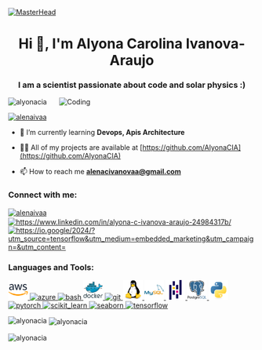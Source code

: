 [![MasterHead](https://www.nhti.edu/wp-content/uploads/2021/08/AnimationGraphicGameDesign.jpg)](https://rishavchanda.io)
<h1 align="center">Hi 👋, I'm Alyona Carolina Ivanova-Araujo</h1>
<h3 align="center">I am a scientist passionate about code and solar physics :)</h3>
<img align="right" alt="Coding" width="400" src="https://lh6.googleusercontent.com/proxy/kkkqSSUVEju9StlFczWtfVuJySbhZRtWhBIi4J0A2gIut-XipdXQk_UE1NJ7SuduRACBbe-p5E7x83RUPo-ekASGH-h_R3q4A42TnREF9941L_SOMg">

<p align="left"> <img src="https://komarev.com/ghpvc/?username=alyonacia&label=Profile%20views&color=0e75b6&style=flat" alt="alyonacia" /> </p>

<p align="left"> <a href="https://twitter.com/alenaivaa" target="blank"><img src="https://img.shields.io/twitter/follow/alenaivaa?logo=twitter&style=for-the-badge" alt="alenaivaa" /></a> </p>

- 🌱 I’m currently learning **Devops, Apis Architecture**

- 👨‍💻 All of my projects are available at [https://github.com/AlyonaCIA](https://github.com/AlyonaCIA)

- 📫 How to reach me **alenacivanovaa@gmail.com**

<h3 align="left">Connect with me:</h3>
<p align="left">
<a href="https://twitter.com/alenaivaa" target="blank"><img align="center" src="https://raw.githubusercontent.com/rahuldkjain/github-profile-readme-generator/master/src/images/icons/Social/twitter.svg" alt="alenaivaa" height="30" width="40" /></a>
<a href="https://linkedin.com/in/https://www.linkedin.com/in/alyona-c-ivanova-araujo-24984317b/" target="blank"><img align="center" src="https://raw.githubusercontent.com/rahuldkjain/github-profile-readme-generator/master/src/images/icons/Social/linked-in-alt.svg" alt="https://www.linkedin.com/in/alyona-c-ivanova-araujo-24984317b/" height="30" width="40" /></a>
<a href="https://stackoverflow.com/users/https://io.google/2024/?utm_source=tensorflow&utm_medium=embedded_marketing&utm_campaign=&utm_content=" target="blank"><img align="center" src="https://raw.githubusercontent.com/rahuldkjain/github-profile-readme-generator/master/src/images/icons/Social/stack-overflow.svg" alt="https://io.google/2024/?utm_source=tensorflow&utm_medium=embedded_marketing&utm_campaign=&utm_content=" height="30" width="40" /></a>
</p>

<h3 align="left">Languages and Tools:</h3>
<p align="left"> <a href="https://aws.amazon.com" target="_blank" rel="noreferrer"> <img src="https://raw.githubusercontent.com/devicons/devicon/master/icons/amazonwebservices/amazonwebservices-original-wordmark.svg" alt="aws" width="40" height="40"/> </a> <a href="https://azure.microsoft.com/en-in/" target="_blank" rel="noreferrer"> <img src="https://www.vectorlogo.zone/logos/microsoft_azure/microsoft_azure-icon.svg" alt="azure" width="40" height="40"/> </a> <a href="https://www.gnu.org/software/bash/" target="_blank" rel="noreferrer"> <img src="https://www.vectorlogo.zone/logos/gnu_bash/gnu_bash-icon.svg" alt="bash" width="40" height="40"/> </a> <a href="https://www.docker.com/" target="_blank" rel="noreferrer"> <img src="https://raw.githubusercontent.com/devicons/devicon/master/icons/docker/docker-original-wordmark.svg" alt="docker" width="40" height="40"/> </a> <a href="https://git-scm.com/" target="_blank" rel="noreferrer"> <img src="https://www.vectorlogo.zone/logos/git-scm/git-scm-icon.svg" alt="git" width="40" height="40"/> </a> <a href="https://www.linux.org/" target="_blank" rel="noreferrer"> <img src="https://raw.githubusercontent.com/devicons/devicon/master/icons/linux/linux-original.svg" alt="linux" width="40" height="40"/> </a> <a href="https://www.mysql.com/" target="_blank" rel="noreferrer"> <img src="https://raw.githubusercontent.com/devicons/devicon/master/icons/mysql/mysql-original-wordmark.svg" alt="mysql" width="40" height="40"/> </a> <a href="https://pandas.pydata.org/" target="_blank" rel="noreferrer"> <img src="https://raw.githubusercontent.com/devicons/devicon/2ae2a900d2f041da66e950e4d48052658d850630/icons/pandas/pandas-original.svg" alt="pandas" width="40" height="40"/> </a> <a href="https://www.postgresql.org" target="_blank" rel="noreferrer"> <img src="https://raw.githubusercontent.com/devicons/devicon/master/icons/postgresql/postgresql-original-wordmark.svg" alt="postgresql" width="40" height="40"/> </a> <a href="https://www.python.org" target="_blank" rel="noreferrer"> <img src="https://raw.githubusercontent.com/devicons/devicon/master/icons/python/python-original.svg" alt="python" width="40" height="40"/> </a> <a href="https://pytorch.org/" target="_blank" rel="noreferrer"> <img src="https://www.vectorlogo.zone/logos/pytorch/pytorch-icon.svg" alt="pytorch" width="40" height="40"/> </a> <a href="https://scikit-learn.org/" target="_blank" rel="noreferrer"> <img src="https://upload.wikimedia.org/wikipedia/commons/0/05/Scikit_learn_logo_small.svg" alt="scikit_learn" width="40" height="40"/> </a> <a href="https://seaborn.pydata.org/" target="_blank" rel="noreferrer"> <img src="https://seaborn.pydata.org/_images/logo-mark-lightbg.svg" alt="seaborn" width="40" height="40"/> </a> <a href="https://www.tensorflow.org" target="_blank" rel="noreferrer"> <img src="https://www.vectorlogo.zone/logos/tensorflow/tensorflow-icon.svg" alt="tensorflow" width="40" height="40"/> </a> </p>

<p><img align="left" src="https://github-readme-stats.vercel.app/api/top-langs?username=alyonacia&show_icons=true&locale=en&layout=compact" alt="alyonacia" /></p>

<p>&nbsp;<img align="center" src="https://github-readme-stats.vercel.app/api?username=alyonacia&show_icons=true&locale=en" alt="alyonacia" /></p>

<p><img align="center" src="https://github-readme-streak-stats.herokuapp.com/?user=alyonacia&" alt="alyonacia" /></p>
